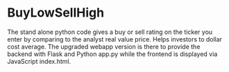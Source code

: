 # BuyLowSellHigh
The stand alone python code gives a buy or sell rating on the ticker you enter by comparing to the analyst real value price. Helps investors to dollar cost average.
The upgraded webapp version is there to provide the backend with Flask and Python app.py while the frontend is displayed via JavaScript index.html.
